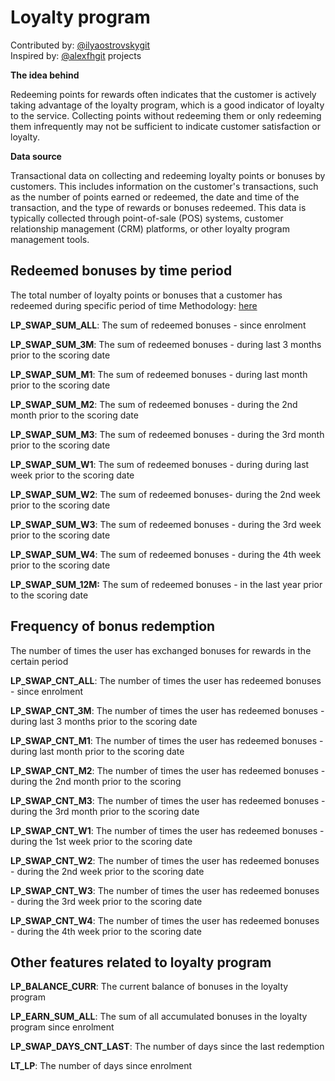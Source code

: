 # Loyalty program

Contributed by: [@ilyaostrovskygit](https://github.com/ilyaostrovskygit)<br> 
Inspired by: [@alexfhgit](https://github.com/alexfhgit) projects <br>

**The idea behind** 

Redeeming points for rewards often indicates that the customer is actively taking advantage of the loyalty program, which is a good indicator of loyalty to the service. Collecting points without redeeming them or only redeeming them infrequently may not be sufficient to indicate customer satisfaction or loyalty.

**Data source**

Transactional data on collecting and redeeming loyalty points or bonuses by customers. This includes information on the customer's transactions, such as the number of points earned or redeemed, the date and time of the transaction, and the type of rewards or bonuses redeemed. This data is typically collected through point-of-sale (POS) systems, customer relationship management (CRM) platforms, or other loyalty program management tools.

## Redeemed bonuses by time period
The total number of loyalty points or bonuses that a customer has redeemed during specific period of time
Methodology: [here](https://github.com/FeatureHub-AI/FeatureHub/blob/b7b8a35a7e325dc50bd6d182ad17289e4da019bf/telecom/Last%20SIM%20Change.md)

**LP_SWAP_SUM_ALL**: The sum of redeemed bonuses -  since enrolment 

**LP_SWAP_SUM_3M**: The sum of redeemed bonuses - during last 3 months prior to the scoring date

**LP_SWAP_SUM_M1**: The sum of redeemed bonuses - during last month prior to the scoring date

**LP_SWAP_SUM_M2**: The sum of redeemed bonuses - during the 2nd month prior to the scoring date

**LP_SWAP_SUM_M3**: The sum of redeemed bonuses - during the 3rd month prior to the scoring date

**LP_SWAP_SUM_W1**: The sum of redeemed bonuses - during during last week prior to the scoring date

**LP_SWAP_SUM_W2**: The sum of redeemed bonuses- during the 2nd week prior to the scoring date

**LP_SWAP_SUM_W3**: The sum of redeemed bonuses - during the 3rd week prior to the scoring date

**LP_SWAP_SUM_W4**: The sum of redeemed bonuses - during the 4th week prior to the scoring date

**LP_SWAP_SUM_12M:** The sum of redeemed bonuses - in the last year prior to the scoring date



## Frequency of bonus redemption
The number of times the user has exchanged bonuses for rewards in the certain period

**LP_SWAP_CNT_ALL**: The number of times the user has redeemed bonuses - since enrolment

**LP_SWAP_CNT_3M**: The number of times the user has redeemed bonuses - during last 3 months prior to the scoring date

**LP_SWAP_CNT_M1**: The number of times the user has redeemed bonuses - during last month prior to the scoring date

**LP_SWAP_CNT_M2**: The number of times the user has redeemed bonuses - during the 2nd month prior to the scoring

**LP_SWAP_CNT_M3**: The number of times the user has redeemed bonuses - during the 3rd month prior to the scoring date

**LP_SWAP_CNT_W1**: The number of times the user has redeemed bonuses - during the 1st week  prior to the scoring date

**LP_SWAP_CNT_W2**: The number of times the user has redeemed bonuses - during the 2nd week  prior to the scoring date

**LP_SWAP_CNT_W3**: The number of times the user has redeemed bonuses - during the 3rd week  prior to the scoring date

**LP_SWAP_CNT_W4**: The number of times the user has redeemed bonuses - during the 4th week  prior to the scoring date

## Other features related to loyalty program

**LP_BALANCE_CURR**: The current balance of bonuses in the loyalty program

**LP_EARN_SUM_ALL**: The sum of all accumulated bonuses in the loyalty program since enrolment

**LP_SWAP_DAYS_CNT_LAST**: The number of days since the last redemption

**LT_LP**: The number of days since enrolment
